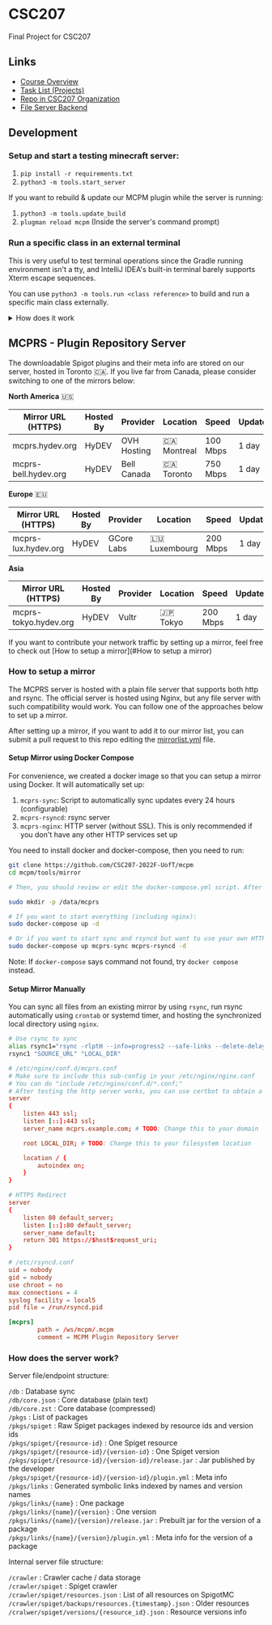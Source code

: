 # CSC207

Final Project for CSC207

## Links

* [Course Overview](https://q.utoronto.ca/courses/278453/pages/course-project)
* [Task List (Projects)](https://github.com/orgs/CSC207-2022F-UofT/projects/18)
* [Repo in CSC207 Organization](https://github.com/CSC207-2022F-UofT/mcpm)
* [File Server Backend](https://mcpm.hydev.org)

## Development

### Setup and start a testing minecraft server:

1. `pip install -r requirements.txt`
2. `python3 -m tools.start_server`

If you want to rebuild & update our MCPM plugin while the server is running:

1. `python3 -m tools.update_build`
2. `plugman reload mcpm` (Inside the server's command prompt)

### Run a specific class in an external terminal

This is very useful to test terminal operations since the Gradle running environment isn't a tty, and IntelliJ IDEA's built-in terminal barely supports Xterm escape sequences.

You can use `python3 -m tools.run <class reference>` to build and run a specific main class externally.

<details>
    <summary>How does it work</summary>

For this, I've set up a custom gradle task `printCp` that will print out the classpath needed to run the classes with dependencies. It will print in stderr instead of stdout in order for bash to easily separate out the classpath. You can obtain the classpath in a bash variable by:

`cp="$(./gradlew classes testClasses printCp 2>&1 > /dev/null)" && echo "$cp"`

(Unfortunately since Windows doesn't support Bash, you'll need to use a Bash-compatible environment on Windows, either cygwin / git bash or WSL)

Then, you can run your class with:

`java19 -cp "$cp" org.hydev.mcpm.<class>`

For example, you can test the progress bar with:

`java19 -cp "$cp" org.hydev.mcpm.client.display.progress.ProgressBar`

</details>


## MCPRS - Plugin Repository Server

The downloadable Spigot plugins and their meta info are stored on our server, hosted in Toronto 🇨🇦. If you live far from Canada, please consider switching to one of the mirrors below:

**North America** 🇺🇸

| Mirror URL (HTTPS)   | Hosted By | Provider    | Location      | Speed    | Update |
|----------------------|-----------|-------------|---------------|----------|--------|
| mcprs.hydev.org      | HyDEV     | OVH Hosting | 🇨🇦 Montreal | 100 Mbps | 1 day  |
| mcprs-bell.hydev.org | HyDEV     | Bell Canada | 🇨🇦 Toronto  | 750 Mbps | 1 day  |

**Europe** 🇪🇺

| Mirror URL (HTTPS)  | Hosted By | Provider   | Location        | Speed    | Update |
|---------------------|-----------|------------|-----------------|----------|--------|
| mcprs-lux.hydev.org | HyDEV     | GCore Labs | 🇱🇺 Luxembourg | 200 Mbps | 1 day  |

**Asia**

| Mirror URL (HTTPS)    | Hosted By | Provider | Location   | Speed    | Update |
|-----------------------|-----------|----------|------------|----------|--------|
| mcprs-tokyo.hydev.org | HyDEV     | Vultr    | 🇯🇵 Tokyo | 200 Mbps | 1 day  |

If you want to contribute your network traffic by setting up a mirror, feel free to check out [How to setup a mirror](#How to setup a mirror)

### How to setup a mirror

The MCPRS server is hosted with a plain file server that supports both http and rsync. The official server is hosted using Nginx, but any file server with such compatibility would work. You can follow one of the approaches below to set up a mirror.

After setting up a mirror, if you want to add it to our mirror list, you can submit a pull request to this repo editing the [mirrorlist.yml](mirrorlist.yml) file.

#### Setup Mirror using Docker Compose

For convenience, we created a docker image so that you can setup a mirror using Docker. It will automatically set up:

1. `mcprs-sync`: Script to automatically sync updates every 24 hours (configurable)
2. `mcprs-rsyncd`: rsync server
3. `mcprs-nginx`: HTTP server (without SSL). This is only recommended if you don't have any other HTTP services set up

You need to install docker and docker-compose, then you need to run:

```bash
git clone https://github.com/CSC207-2022F-UofT/mcpm
cd mcpm/tools/mirror

# Then, you should review or edit the docker-compose.yml script. After that:

sudo mkdir -p /data/mcprs

# If you want to start everything (including nginx):
sudo docker-compose up -d

# Or if you want to start sync and rsyncd but want to use your own HTTP server, do:
sudo docker-compose up mcprs-sync mcprs-rsyncd -d
```

Note: If `docker-compose` says command not found, try `docker compose` instead.

#### Setup Mirror Manually

You can sync all files from an existing mirror by using `rsync`, run rsync automatically using `crontab` or systemd timer, and hosting the synchronized local directory using `nginx`.

```bash
# Use rsync to sync 
alias rsync1="rsync -rlptH --info=progress2 --safe-links --delete-delay --delay-updates --timeout=600 --contimeout=60 --no-motd"
rsync1 "SOURCE_URL" "LOCAL_DIR"
```

```nginx.conf
# /etc/nginx/conf.d/mcprs.conf
# Make sure to include this sub-config in your /etc/nginx/nginx.conf
# You can do "include /etc/nginx/conf.d/*.conf;"
# After testing the http server works, you can use certbot to obtain a HTTPS certificate
server
{
    listen 443 ssl;
    listen [::]:443 ssl;
    server_name mcprs.example.com; # TODO: Change this to your domain

    root LOCAL_DIR; # TODO: Change this to your filesystem location

    location / {
        autoindex on;
    }
}

# HTTPS Redirect
server
{
    listen 80 default_server;
    listen [::]:80 default_server;
    server_name default;
    return 301 https://$host$request_uri;
}
```

```rsyncd.conf
# /etc/rsyncd.conf
uid = nobody
gid = nobody
use chroot = no
max connections = 4
syslog facility = local5
pid file = /run/rsyncd.pid

[mcprs]
        path = /ws/mcpm/.mcpm
        comment = MCPM Plugin Repository Server
```

### How does the server work?

Server file/endpoint structure:

`/db` : Database sync  
`/db/core.json` : Core database (plain text)  
`/db/core.zst` : Core database (compressed)  
`/pkgs` : List of packages  
`/pkgs/spiget` : Raw Spiget packages indexed by resource ids and version ids  
`/pkgs/spiget/{resource-id}` : One Spiget resource  
`/pkgs/spiget/{resource-id}/{version-id}` : One Spiget version  
`/pkgs/spiget/{resource-id}/{version-id}/release.jar` : Jar published by the developer   
`/pkgs/spiget/{resource-id}/{version-id}/plugin.yml` : Meta info  
`/pkgs/links` : Generated symbolic links indexed by names and version names  
`/pkgs/links/{name}` : One package  
`/pkgs/links/{name}/{version}` : One version  
`/pkgs/links/{name}/{version}/release.jar` : Prebuilt jar for the version of a package  
`/pkgs/links/{name}/{version}/plugin.yml` : Meta info for the version of a package  

Internal server file structure:

`/crawler` : Crawler cache / data storage  
`/crawler/spiget` : Spiget crawler  
`/crawler/spiget/resources.json` : List of all resources on SpigotMC  
`/crawler/spiget/backups/resources.{timestamp}.json` : Older resources  
`/cralwer/spiget/versions/{resource_id}.json` : Resource versions info
